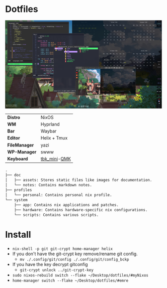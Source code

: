 # Dotfiles

![de](doc/assets/de.png)

|   |   |
|---|---|
| **Distro**      | NixOS        |
| **WM**          | Hyprland     |
| **Bar**         | Waybar       |
| **Editor**      | Helix + Tmux |
| **FileManager** | yazi         |
| **WP-Manager**  | swww         |
| **Keyboard**    | [tbk_mini](https://github.com/Bastardkb/TBK-Mini)-[QMK](https://github.com/hakan-demirli/dotfiles/tree/main/.local/share/qmk) |

```
.
├── doc
│   ├── assets: Stores static files like images for documentation.
│   └── notes: Contains markdown notes.
├── profiles
│   └── personal: Contains personal nix profile.
└── system
    ├── app: Contains nix applications and patches.
    ├── hardware: Contains hardware-specific nix configurations.
    └── scripts: Contains various scripts.
```

# Install
* ```nix-shell -p git git-crypt home-manager helix```
* If you don't have the git-crypt key remove/rename git config.
  * ```mv ./.config/git/config ./.config/git/config_bckp```
* If you have the key decrypt gitconfig
  * ```git-crypt unlock ../git-crypt-key```
* ```sudo nixos-rebuild switch --flake ~/Desktop/dotfiles/#myNixos```
* ```home-manager switch --flake ~/Desktop/dotfiles/#emre```
